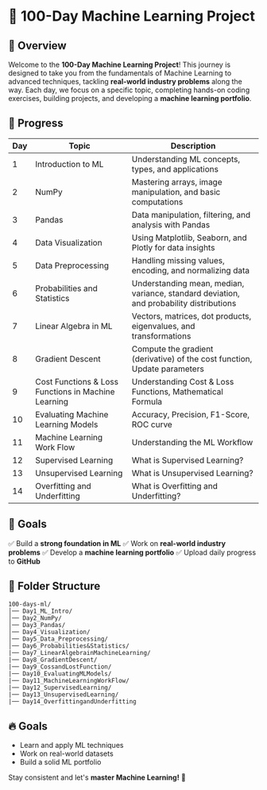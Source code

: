 # 🚀 100-Day Machine Learning Project

## 📖 Overview
Welcome to the **100-Day Machine Learning Project**! This journey is designed to take you from the fundamentals of Machine Learning to advanced techniques, tackling **real-world industry problems** along the way. Each day, we focus on a specific topic, completing hands-on coding exercises, building projects, and developing a **machine learning portfolio**.

## 📅 Progress
| Day | Topic | Description |
|----|--------|-------------|
| 1  | Introduction to ML | Understanding ML concepts, types, and applications |
| 2  | NumPy | Mastering arrays, image manipulation, and basic computations |
| 3  | Pandas | Data manipulation, filtering, and analysis with Pandas |
| 4  | Data Visualization | Using Matplotlib, Seaborn, and Plotly for data insights |
| 5  | Data Preprocessing | Handling missing values, encoding, and normalizing data |
| 6  | Probabilities and Statistics |Understanding mean, median, variance, standard deviation, and probability distributions |
| 7  | Linear Algebra in ML | Vectors, matrices, dot products, eigenvalues, and transformations |
| 8  | Gradient Descent | Compute the gradient (derivative) of the cost function, Update parameters|
| 9  | Cost Functions & Loss Functions in Machine Learning| Understanding Cost & Loss Functions, Mathematical Formula |
| 10 | Evaluating Machine Learning Models | Accuracy, Precision, F1-Score, ROC curve|
| 11 | Machine Learning Work Flow| Understanding the ML Workflow|
| 12 | Supervised Learning | What is Supervised Learning?|
| 13 | Unsupervised Learning | What is Unsupervised Learning?|
| 14 | Overfitting and Underfitting | What is Overfitting and Underfitting?|

## 🎯 Goals
✅ Build a **strong foundation in ML**
✅ Work on **real-world industry problems**
✅ Develop a **machine learning portfolio**
✅ Upload daily progress to **GitHub**

## 📂 Folder Structure
```
100-days-ml/
│── Day1_ML_Intro/
│── Day2_NumPy/
│── Day3_Pandas/
│── Day4_Visualization/
│── Day5_Data_Preprocessing/
│── Day6_Probabilities&Statistics/
|── Day7_LinearAlgebrainMachineLearning/
|── Day8_GradientDescent/
|── Day9_CossandLostFunction/
|── Day10_EvaluatingMLModels/
|── Day11_MachineLearningWorkFlow/
|── Day12_SupervisedLearning/
|── Day13_UnsupervisedLearning/
|── Day14_OverfittingandUnderfitting
```

## 🔥 Goals
- Learn and apply ML techniques
- Work on real-world datasets
- Build a solid ML portfolio

Stay consistent and let's **master Machine Learning!** 🚀
